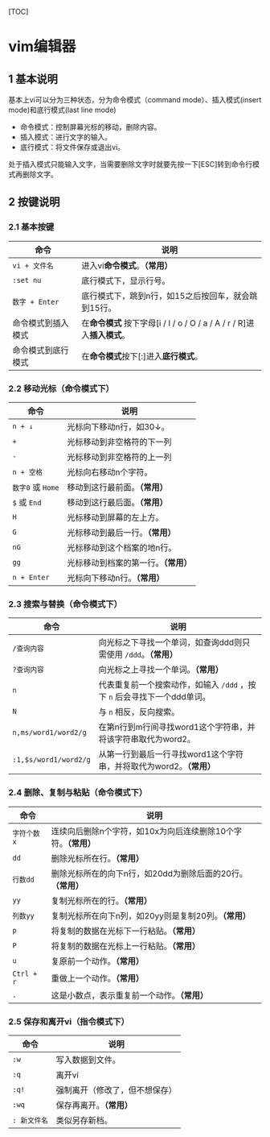 [TOC]

# vim编辑器

## 1 基本说明

基本上vi可以分为三种状态，分为命令模式（command mode）、插入模式(insert mode)和底行模式(last line mode) 

- 命令模式：控制屏幕光标的移动，删除内容。
- 插入模式：进行文字的输入。
- 底行模式：将文件保存或退出vi。

处于插入模式只能输入文字，当需要删除文字时就要先按一下[ESC]转到命令行模式再删除文字。 

## 2 按键说明

### 2.1 基本按键

| 命令               | 说明                                                         |
| ------------------ | ------------------------------------------------------------ |
| `vi + 文件名`      | 进入vi**命令模式**。**（常用）**                             |
| `:set nu`          | 底行模式下，显示行号。                                       |
| `数字 + Enter`     | 底行模式下，跳到n行，如15之后按回车，就会跳到15行。          |
| 命令模式到插入模式 | 在**命令模式** 按下字母[i / I / o / O / a / A / r / R]进入**插入模式**。 |
| 命令模式到底行模式 | 在**命令模式**按下[:]进入**底行模式**。                      |

### 2.2 移动光标（命令模式下）

| 命令              | 说明                                 |
| ----------------- | ------------------------------------ |
| `n + ↓`           | 光标向下移动n行，如30↓。             |
| `+`               | 光标移动到非空格符的下一列           |
| `-`               | 光标移动到非空格符的上一列           |
| `n + 空格`        | 光标向右移动n个字符。                |
| `数字0` 或 `Home` | 移动到这行最前面。**（常用）**       |
| `$` 或 `End`      | 移动到这行最后面。**（常用）**       |
| `H`               | 光标移动到屏幕的左上方。             |
| `G`               | 光标移动到最后一行。**（常用）**     |
| `nG`              | 光标移动到这个档案的地n行。          |
| `gg`              | 光标移动到档案的第一行。**（常用）** |
| `n + Enter`       | 光标向下移动n行。**（常用）**        |

### 2.3 搜索与替换（命令模式下）

| 命令                  | 说明                                                         |
| --------------------- | ------------------------------------------------------------ |
| `/查询内容`           | 向光标之下寻找一个单词，如查询ddd则只需使用 `/ddd`。**（常用）** |
| `?查询内容`           | 向光标之上寻找一个单词。**（常用）**                         |
| `n`                   | 代表重复前一个搜索动作，如输入 `/ddd` ，按下 `n` 后会寻找下一个ddd单词。 |
| `N`                   | 与 `n` 相反，反向搜索。                                      |
| `n,ms/word1/word2/g`  | 在第n行到m行间寻找word1这个字符串，并将该字符串取代为word2。 |
| `:1,$s/word1/word2/g` | 从第一行到最后一行寻找word1这个字符串，并将取代为word2。**（常用）** |

### 2.4 删除、复制与粘贴（命令模式下）

| 命令        | 说明                                                         |
| ----------- | ------------------------------------------------------------ |
| `字符个数x` | 连续向后删除n个字符，如10x为向后连续删除10个字符。**（常用）** |
| `dd`        | 删除光标所在行。**（常用）**                                 |
| `行数dd`    | 删除光标所在的向下n行，如20dd为删除后面的20行。**（常用）**  |
| `yy`        | 复制光标所在的行。**（常用）**                               |
| `列数yy`    | 复制光标所在向下n列，如20yy则是复制20列。**（常用）**        |
| `p`         | 将复制的数据在光标下一行粘贴。**（常用）**                   |
| `P`         | 将复制的数据在光标上一行粘贴。**（常用）**                   |
| `u`         | 复原前一个动作。**（常用）**                                 |
| `Ctrl + r`  | 重做上一个动作。**（常用）**                                 |
| `.`         | 这是小数点，表示重复前一个动作。**（常用）**                 |

### 2.5 保存和离开vi（指令模式下）

| 命令         | 说明                           |
| ------------ | ------------------------------ |
| `:w`         | 写入数据到文件。               |
| `:q`         | 离开vi                         |
| `:q!`        | 强制离开（修改了，但不想保存） |
| `:wq`        | 保存再离开。**（常用）**       |
| `: 新文件名` | 类似另存新档。                 |





